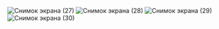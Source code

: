 ![Снимок экрана (27)](https://user-images.githubusercontent.com/78731943/108757682-5b19b680-7574-11eb-9771-2aae87dc4cd7.png)
![Снимок экрана (28)](https://user-images.githubusercontent.com/78731943/108757750-75ec2b00-7574-11eb-8816-86fd81c22546.png)
![Снимок экрана (29)](https://user-images.githubusercontent.com/78731943/108757787-800e2980-7574-11eb-9021-b5dac3729cd2.png)
![Снимок экрана (30)](https://user-images.githubusercontent.com/78731943/108757793-80a6c000-7574-11eb-8779-b35d82a44f67.png)
